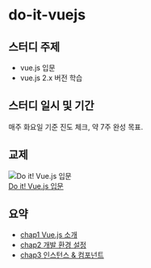 # do-it-vuejs

## 스터디 주제

* vue.js 입문
* vue.js 2.x 버전 학습

## 스터디 일시 및 기간

매주 화요일 기준 진도 체크, 약 7주 완성 목표.

## 교제

![Do it! Vue.js 입문](https://bookthumb-phinf.pstatic.net/cover/132/566/13256615.jpg?type=m140&udate=20180804)  
[Do it! Vue.js 입문](https://book.naver.com/bookdb/book_detail.nhn?bid=13256615)

## 요약

* [chap1 Vue.js 소개](/chap1/summary.md)
* [chap2 개발 환경 설정](/chap2/summary.md)
* [chap3 인스턴스 & 컴포넌트](/chap3/summary.md)